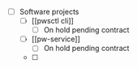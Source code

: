 - [ ] Software projects
	- [ ] [[pwsctl cli]]
		- [ ] On hold pending contract
	- [ ] [[pw-service]]
		- [ ] On hold pending contract
	- [ ] 








